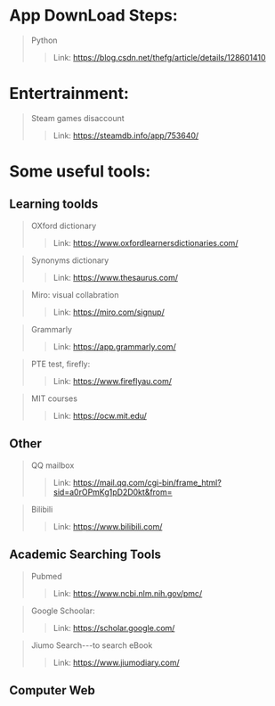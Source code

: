 # App DownLoad Steps:  
> Python  
>> Link: https://blog.csdn.net/thefg/article/details/128601410  
  
# Entertrainment:    
 > Steam games disaccount  
 >> Link: https://steamdb.info/app/753640/  
  
# Some useful tools:  
 ## Learning toolds
> OXford dictionary
>> Link: https://www.oxfordlearnersdictionaries.com/

> Synonyms dictionary
>> Link: https://www.thesaurus.com/  
  
> Miro: visual collabration
>> Link: https://miro.com/signup/

> Grammarly
>> Link: https://app.grammarly.com/

> PTE test, firefly:
>> Link: https://www.fireflyau.com/
  
> MIT courses
>> Link: https://ocw.mit.edu/

 
## Other

> QQ mailbox
>> Link: https://mail.qq.com/cgi-bin/frame_html?sid=a0rOPmKg1pD2D0kt&from=

> Bilibili
>> Link: https://www.bilibili.com/


## Academic Searching Tools

> Pubmed
>> Link: https://www.ncbi.nlm.nih.gov/pmc/

> Google Schoolar: 
>> Link: https://scholar.google.com/
  
> Jiumo Search---to search eBook
>> Link: https://www.jiumodiary.com/

## Computer Web











